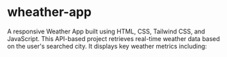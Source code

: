 # wheather-app
A responsive Weather App built using HTML, CSS, Tailwind CSS, and JavaScript. This API-based project retrieves real-time weather data based on the user's searched city. It displays key weather metrics including:
